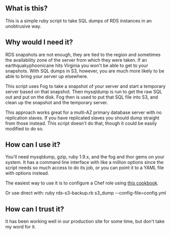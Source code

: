 What is this?
-------------

This is a simple ruby script to take SQL dumps of RDS instances in an unobtrusive way.

Why would I need it?
--------------------

RDS snapshots are not enough, they are tied to the region and sometimes the availability zone of the server from which they were taken. If an earthquakyphoonicane hits Virginia you won't be able to get to your snapshots. With SQL dumps in S3, however, you are much more likely to be able to bring your server up elsewhere.

This script uses Fog to take a snapshot of your server and start a temporary server based on that snapshot. Then mysqldump is run to get the raw SQL out and put on the disk. Fog then is used to put that SQL file into S3, and clean up the snapshot and the temporary server. 

This approach works great for a multi-AZ primary database server with no replication slaves. If you have replicated slaves you should dump straight from those instead. This script doesn't do that, though it could be easily modified to do so.

How can I use it?
-----------------

You'll need mysqldump, gzip, ruby 1.9.x, and the fog and thor gems on your system. It has a command line interface with like a million options since the script needs so much access to do its job, or you can point it to a YAML file with options instead.

The easiest way to use it is to configure a Chef role using [this cookbook](https://github.com/thecity/cookbooks/tree/master/rds-s3-backups).

Or use direct with:
ruby rds-s3-backup.rb s3_dump --config-file=config.yml

How can I trust it?
-------------------

It has been working well in our production site for some time, but don't take my word for it.